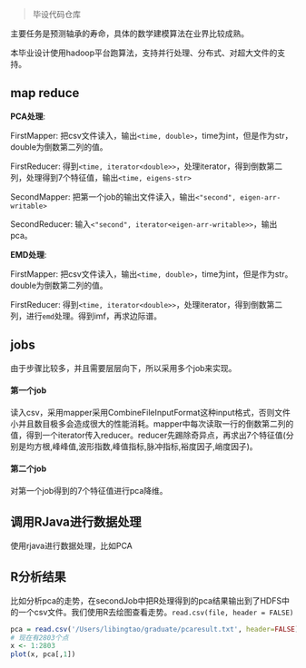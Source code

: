 > 毕设代码仓库

主要任务是预测轴承的寿命，具体的数学建模算法在业界比较成熟。

本毕业设计使用hadoop平台跑算法，支持并行处理、分布式、对超大文件的支持。

## map reduce

**PCA处理**:

FirstMapper: 把csv文件读入，输出`<time, double>`，time为int，但是作为str，double为倒数第二列的值。

FirstReducer: 得到`<time, iterator<double>>`，处理iterator，得到倒数第二列，处理得到7个特征值，输出`<time, eigens-str>`

SecondMapper: 把第一个job的输出文件读入，输出`<"second", eigen-arr-writable>`

SecondReducer: 输入`<"second", iterator<eigen-arr-writable>>`，输出pca。

**EMD处理**:

FirstMapper: 把csv文件读入，输出`<time, double>`，time为int，但是作为str。double为倒数第二列的值。

FirstReducer: 得到`<time, iterator<double>>`，处理iterator，得到倒数第二列，进行`emd`处理。得到imf，再求边际谱。

## jobs

由于步骤比较多，并且需要层层向下，所以采用多个job来实现。

#### 第一个job

读入csv，采用mapper采用CombineFileInputFormat这种input格式，否则文件小并且数目极多会造成很大的性能消耗。mapper中每次读取一行的倒数第二列的值，得到一个iterator传入reducer。reducer先踢除奇异点，再求出7个特征值(分别是均方根,峰峰值,波形指数,峰值指标,脉冲指标,裕度因子,峭度因子)。

#### 第二个job

对第一个job得到的7个特征值进行pca降维。

## 调用RJava进行数据处理

使用rjava进行数据处理，比如PCA

## R分析结果

比如分析pca的走势，在secondJob中把R处理得到的pca结果输出到了HDFS中的一个csv文件。我们使用R去绘图查看走势。`read.csv(file, header = FALSE)`

```r
pca = read.csv('/Users/libingtao/graduate/pcaresult.txt', header=FALSE)
# 现在有2803个点
x <- 1:2803
plot(x, pca[,1])
```
